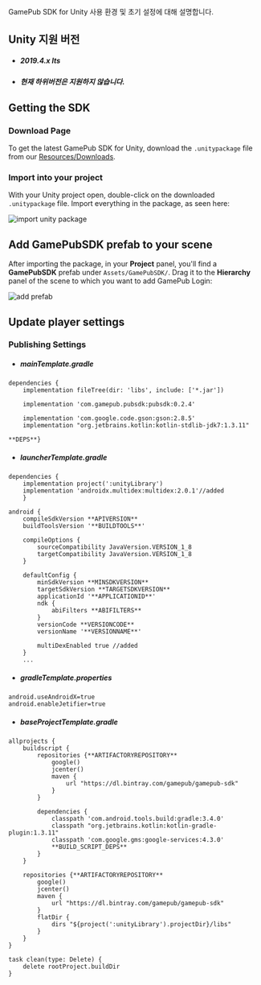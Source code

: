 GamePub SDK for Unity 사용 환경 및 초기 설정에 대해 설명합니다.

## Unity 지원 버전

* ##### 2019.4.x lts

* ##### 현재 하위버전은 지원하지 않습니다.



## Getting the SDK



### Download Page

To get the latest GamePub SDK for Unity, download the `.unitypackage` file from our [Resources/Downloads](https://docs.igamepub.co.kr/android-sdk-guide/resources/downloads).



### Import into your project

With your Unity project open, double-click on the downloaded `.unitypackage` file. Import everything in the package, as seen here:

![import unity package](https://user-images.githubusercontent.com/72954886/96225015-64de4c80-0fcb-11eb-89a6-4f1bc4a5485b.png)

## Add GamePubSDK prefab to your scene

After importing the package, in your **Project** panel, you'll find a **GamePubSDK** prefab under `Assets/GamePubSDK/`. Drag it to the **Hierarchy** panel of the scene to which you want to add GamePub Login:

![add prefab](https://user-images.githubusercontent.com/72954886/96225043-70317800-0fcb-11eb-9b47-0a74f3126599.png)



## Update player settings



### Publishing Settings

* ##### mainTemplate.gradle

```
dependencies {
    implementation fileTree(dir: 'libs', include: ['*.jar'])

    implementation 'com.gamepub.pubsdk:pubsdk:0.2.4'

    implementation 'com.google.code.gson:gson:2.8.5'
    implementation "org.jetbrains.kotlin:kotlin-stdlib-jdk7:1.3.11"

**DEPS**}
```

* ##### launcherTemplate.gradle

```
dependencies {
    implementation project(':unityLibrary')
    implementation 'androidx.multidex:multidex:2.0.1'//added
    }

android {
    compileSdkVersion **APIVERSION**
    buildToolsVersion '**BUILDTOOLS**'

    compileOptions {
        sourceCompatibility JavaVersion.VERSION_1_8
        targetCompatibility JavaVersion.VERSION_1_8
    }

    defaultConfig {
        minSdkVersion **MINSDKVERSION**
        targetSdkVersion **TARGETSDKVERSION**
        applicationId '**APPLICATIONID**'
        ndk {
            abiFilters **ABIFILTERS**
        }
        versionCode **VERSIONCODE**
        versionName '**VERSIONNAME**'

        multiDexEnabled true //added
    }
    ...
```

* ##### gradleTemplate.properties

```
android.useAndroidX=true
android.enableJetifier=true
```

* ##### baseProjectTemplate.gradle

```
allprojects {
    buildscript {
        repositories {**ARTIFACTORYREPOSITORY**
            google()
            jcenter()
            maven {
                url "https://dl.bintray.com/gamepub/gamepub-sdk"
            }
        }

        dependencies {            
            classpath 'com.android.tools.build:gradle:3.4.0'
            classpath "org.jetbrains.kotlin:kotlin-gradle-plugin:1.3.11"
            classpath 'com.google.gms:google-services:4.3.0'
            **BUILD_SCRIPT_DEPS**
        }
    }

    repositories {**ARTIFACTORYREPOSITORY**
        google()
        jcenter()
        maven {
            url "https://dl.bintray.com/gamepub/gamepub-sdk"
        }
        flatDir {
            dirs "${project(':unityLibrary').projectDir}/libs"
        }
    }
}

task clean(type: Delete) {
    delete rootProject.buildDir
}
```



